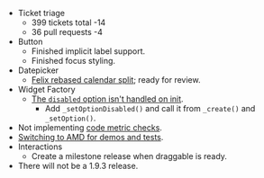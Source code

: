 * Ticket triage
  * 399 tickets total -14
  * 36 pull requests -4
* Button
  * Finished implicit label support.
  * Finished focus styling.
* Datepicker
  * [Felix rebased calendar split](https://github.com/jquery/jquery-ui/pull/1316); ready for review.
* Widget Factory
  * [The `disabled` option isn't handled on init](https://bugs.jqueryui.com/ticket/9151).
    * Add `_setOptionDisabled()` and call it from `_create()` and `_setOption()`.
* Not implementing [code metric checks](https://bugs.jqueryui.com/ticket/8888).
* [Switching to AMD for demos and tests](https://bugs.jqueryui.com/ticket/10119).
* Interactions
  * Create a milestone release when draggable is ready.
* There will not be a 1.9.3 release.
